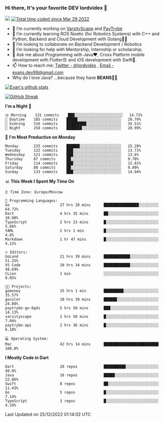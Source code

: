 ### Hi there, It's your favorite DEV lordvidex 👋
<img src="https://komarev.com/ghpvc/?username=lordvidex&label=Views&color=blue&style=plastic" /> <a href="https://wakatime.com/@0e56db35-d16b-410a-acc0-4085055304bf"><img src="https://wakatime.com/badge/user/0e56db35-d16b-410a-acc0-4085055304bf.svg" alt="Total time coded since Mar 29 2022" /></a>

- 🔭 I’m currently working on [VarsityScape](https://varsityscape.com) and [PayTrybe](https://www.paytrybe.com)
- 🌱 I’m currently learning ROS Noetic (for Robotics Systems) with C++ and Python, Backend and Cloud Development with Golang🧙🏼
- 👯 I’m looking to collaborate on Backend Development / Robotics
- 🤔 I’m looking for help with Mentorship, Internship or scholarship.
- 💬 Ask me about Programming with Java❤️, Cross Platform mobile development with Flutter😍 and iOS development with Swift🚀.
- 📫 How to reach me: [Twitter - @lordvidex](https://twitter.com/lordvidex) , [Email - evans.dev99@gmail.com](mailto:evans.dev99@gmail.com?body=Hello%20Evans,)
- Why do I love Java? ...because they have **BEANS**🤤😋

<div>
<!-- <a href="https://github.com/lordvidex">
  <img src="https://github-readme-stats.vercel.app/api/top-langs/?username=lordvidex&theme=light" />
</a>    -->
<!-- [![Top Langs](https://github-readme-stats.vercel.app/api/top-langs/?username=lordvidex)](https://github.com/lordvidex/)  -->
<a href="https://github.com/lordvidex">
 <img src="https://github-readme-stats.vercel.app/api?username=lordvidex&show_icons=true&theme=light&line_height=27" alt="Evan's github stats"/>
</a>
</div>

[![GitHub Streak](https://github-readme-streak-stats.herokuapp.com?user=lordvidex&theme=github-dark&hide_border=true)](https://git.io/streak-stats)

<!--
  <a href="https://github.com/iampawan/FlutterExampleApps">
    <img align="center" src="https://github-readme-stats.vercel.app/api/pin/?username=iampawan&repo=FlutterExampleApps&theme=light" />

  </a>
  <a href="https://github.com/iampawan/VelocityX">
   <img align="center" src="https://github-readme-stats.vercel.app/api/pin/?username=iampawan&repo=VelocityX&theme=light" />
  </a>
-->
<!--START_SECTION:waka-->
**I'm a Night 🦉** 

```text
🌞 Morning    131 commits    ███░░░░░░░░░░░░░░░░░░░░░░   14.72% 
🌆 Daytime    185 commits    █████░░░░░░░░░░░░░░░░░░░░   20.79% 
🌃 Evening    316 commits    █████████░░░░░░░░░░░░░░░░   35.51% 
🌙 Night      258 commits    ███████░░░░░░░░░░░░░░░░░░   28.99%

```
📅 **I'm Most Productive on Monday** 

```text
Monday       225 commits    ██████░░░░░░░░░░░░░░░░░░░   25.28% 
Tuesday      122 commits    ███░░░░░░░░░░░░░░░░░░░░░░   13.71% 
Wednesday    121 commits    ███░░░░░░░░░░░░░░░░░░░░░░   13.6% 
Thursday     87 commits     ██░░░░░░░░░░░░░░░░░░░░░░░   9.78% 
Friday       114 commits    ███░░░░░░░░░░░░░░░░░░░░░░   12.81% 
Saturday     88 commits     ██░░░░░░░░░░░░░░░░░░░░░░░   9.89% 
Sunday       133 commits    ███░░░░░░░░░░░░░░░░░░░░░░   14.94%

```


📊 **This Week I Spent My Time On** 

```text
⌚︎ Time Zone: Europe/Moscow

💬 Programming Languages: 
Go                       27 hrs 20 mins      ████████████████░░░░░░░░░   64.72% 
Dart                     4 hrs 35 mins       ██░░░░░░░░░░░░░░░░░░░░░░░   10.88% 
TypeScript               2 hrs 23 mins       █░░░░░░░░░░░░░░░░░░░░░░░░   5.66% 
YAML                     2 hrs 1 min         █░░░░░░░░░░░░░░░░░░░░░░░░   4.8% 
Markdown                 1 hr 47 mins        █░░░░░░░░░░░░░░░░░░░░░░░░   4.22%

🔥 Editors: 
GoLand                   21 hrs 39 mins      ████████████░░░░░░░░░░░░░   51.25% 
VS Code                  20 hrs 34 mins      ████████████░░░░░░░░░░░░░   48.69% 
CLion                    1 min               ░░░░░░░░░░░░░░░░░░░░░░░░░   0.05%

🐱‍💻 Projects: 
gomoney                  15 hrs 1 min        █████████░░░░░░░░░░░░░░░░   35.57% 
gocolor                  10 hrs 30 mins      ██████░░░░░░░░░░░░░░░░░░░   24.88% 
paytrybe-go-6g4i         5 hrs 58 mins       ███░░░░░░░░░░░░░░░░░░░░░░   14.13% 
varsityscape             2 hrs 58 mins       █░░░░░░░░░░░░░░░░░░░░░░░░   7.04% 
paytrybe-api             2 hrs 36 mins       █░░░░░░░░░░░░░░░░░░░░░░░░   6.18%

💻 Operating System: 
Mac                      42 hrs 14 mins      █████████████████████████   100.0%

```

**I Mostly Code in Dart** 

```text
Dart                     28 repos            ██████████░░░░░░░░░░░░░░░   40.0% 
Java                     16 repos            █████░░░░░░░░░░░░░░░░░░░░   22.86% 
Swift                    8 repos             ██░░░░░░░░░░░░░░░░░░░░░░░   11.43% 
Go                       5 repos             █░░░░░░░░░░░░░░░░░░░░░░░░   7.14% 
TypeScript               3 repos             █░░░░░░░░░░░░░░░░░░░░░░░░   4.29%

```



 Last Updated on 25/12/2022 01:14:02 UTC
<!--END_SECTION:waka-->
